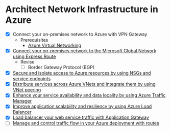 # Architect Network Infrastructure in Azure

- [x] Connect your on-premises network to Azure with VPN Gateway
    - Prerequisites
        - [Azure Virtual Networking](https://docs.microsoft.com/en-us/learn/paths/architect-migration-bcdr/)
- [x] [Connect your on-premises network to the Microsoft Global Network using Express Route](https://docs.microsoft.com/en-us/learn/modules/connect-on-premises-network-with-expressroute/1-introduction)
    - Revise
        - [ ] Border Gateway Protocol (BGP)
- [x] [Secure and isolate access to Azure resources by using NSGs and service endpoints](https://docs.microsoft.com/en-us/learn/modules/secure-and-isolate-with-nsg-and-service-endpoints/)
- [x] [Distribute services across Azure VNets and integrate them by using VNet peering](https://docs.microsoft.com/en-gb/learn/modules/integrate-vnets-with-vnet-peering/)
- [x] [Enhance your service availability and data locality by using Azure Traffic Manager](https://docs.microsoft.com/en-us/learn/modules/distribute-load-with-traffic-manager/)
- [x] [Improve application scalability and resiliency by using Azure Load Balancer](https://docs.microsoft.com/en-gb/learn/modules/improve-app-scalability-resiliency-with-load-balancer/)
- [x] [Load balancer your web service traffic with Application Gateway](https://docs.microsoft.com/en-gb/learn/modules/load-balance-web-traffic-with-application-gateway/)
- [ ] [Manage and control traffic flow in your Azure deployment with routes](https://docs.microsoft.com/en-gb/learn/modules/control-network-traffic-flow-with-routes/)
